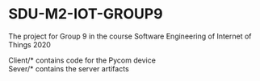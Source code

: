 # SDU-M2-IOT-GROUP9
The project for Group 9 in the course Software Engineering of Internet of Things 2020
  
  
Client/* contains code for the Pycom device  
Sever/* contains the server artifacts
